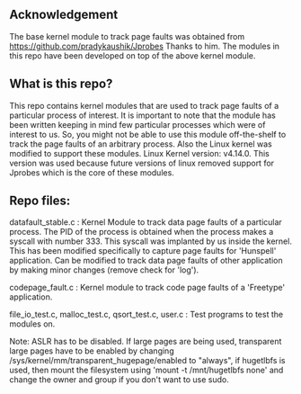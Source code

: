 Acknowledgement
----------------
The base kernel module to track page faults was obtained from 
https://github.com/pradykaushik/Jprobes
Thanks to him.
The modules in this repo have been developed on top of the above kernel module.

What is this repo?
------------------
This repo contains kernel modules that are used to track page faults of a particular process of interest. It is important to note that the module has been written keeping in mind few particular processes which were of interest to us. So, you might not be able to use this module off-the-shelf to track the page faults of an arbitrary process. Also the Linux kernel was modified to support these modules.
Linux Kernel version: v4.14.0. This version was used because future versions of linux removed support for Jprobes which is the core of these modules.

Repo files:
-----------
datafault_stable.c : Kernel Module to track data page faults of a particular process. The PID of the process is obtained when the process makes a syscall with number 333. This syscall was implanted by us inside the kernel. This has been modified specifically to capture page faults for 'Hunspell' application. Can be modified to track data page faults of other application by making minor changes (remove check for 'log').

codepage_fault.c : Kernel module to track code page faults of a 'Freetype' application.

file_io_test.c, malloc_test.c, qsort_test.c, user.c : Test programs to test the modules on.


Note: ASLR has to be disabled. If large pages are being used, transparent large pages have to be enabled by changing /sys/kernel/mm/transparent_hugepage/enabled to "always", if hugetlbfs is used, then mount the filesystem using 'mount -t /mnt/hugetlbfs none' and change the owner and group if you don't want to use sudo.
